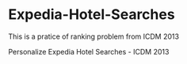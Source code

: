 # Expedia-Hotel-Searches

This is a pratice of ranking problem from ICDM 2013

Personalize Expedia Hotel Searches - ICDM 2013
